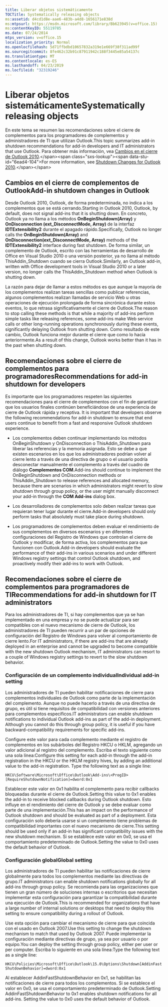 ```yaml
---
title: Liberar objetos sistemáticamente
TOCTitle: Systematically releasing objects
ms:assetid: d4cd1d8e-aae6-483b-a4d8-1656171e838d
ms:mtpsurl: https://msdn.microsoft.com/library/Bb623945(v=office.15)
ms:contentKeyID: 55119785
ms.date: 07/24/2014
mtps_version: v=office.15
localization_priority: Normal
ms.openlocfilehash: 5d71ffbdbd10657832a319e1e669f38f311ad99f
ms.sourcegitcommit: 8fe462c32b91c87911942c188f3445e85a54137c
ms.translationtype: MT
ms.contentlocale: es-ES
ms.lasthandoff: 04/23/2019
ms.locfileid: "32319246"
---
```

# <a name="systematically-releasing-objects"></a><span data-ttu-id="6ead4-102">Liberar objetos sistemáticamente</span><span class="sxs-lookup"><span data-stu-id="6ead4-102">Systematically releasing objects</span></span>

<span data-ttu-id="6ead4-103">En este tema se resumen las recomendaciones sobre el cierre de complementos para los programadores de complementos y administradores de TI que utilizan Outlook.</span><span class="sxs-lookup"><span data-stu-id="6ead4-103">This topic summarizes add-in shutdown recommendations for add-in developers and IT administrators that use Outlook.</span></span> <span data-ttu-id="6ead4-104">Para obtener más información, vea [Cambios en el cierre de Outlook 2010](https://msdn.microsoft.com/library/ee720183\(v=office.15\)).</span><span class="sxs-lookup"><span data-stu-id="6ead4-104">For more information, see [Shutdown Changes for Outlook 2010](https://msdn.microsoft.com/library/ee720183\(v=office.15\)).</span></span>

## <a name="add-in-shutdown-changes-in-outlook"></a><span data-ttu-id="6ead4-105">Cambios en el cierre de complementos de Outlook</span><span class="sxs-lookup"><span data-stu-id="6ead4-105">Add-in shutdown changes in Outlook</span></span>

<span data-ttu-id="6ead4-106">Desde Outlook 2010, Outlook, de forma predeterminada, no indica a los complementos que se está cerrando.</span><span class="sxs-lookup"><span data-stu-id="6ead4-106">Starting in Outlook 2010, Outlook, by default, does not signal add-ins that it is shutting down.</span></span> <span data-ttu-id="6ead4-107">En concreto, Outlook ya no llama a los métodos **OnBeginShutdown(Array)** y **OnDisconnection (ext\_DisconnectMode, Array)** de la interfaz **IDTExtensibility2** durante el apagado rápido.</span><span class="sxs-lookup"><span data-stu-id="6ead4-107">Specifically, Outlook no longer calls the **OnBeginShutdown(Array)** and **OnDisconnection(ext\_DisconnectMode, Array)** methods of the **IDTExtensibility2** interface during fast shutdown.</span></span> <span data-ttu-id="6ead4-108">De forma similar, un complemento de Outlook, escrito con las herramientas de desarrollo de Office en Visual Studio 2010 o una versión posterior, ya no llama al método ThisAddin\_Shutdown cuando se cierra Outlook.</span><span class="sxs-lookup"><span data-stu-id="6ead4-108">Similarly, an Outlook add-in, written with Office development tools in Visual Studio 2010 or a later version, no longer calls the ThisAddin\_Shutdown method when Outlook is shutting down.</span></span> 

<span data-ttu-id="6ead4-109">La razón para dejar de llamar a estos métodos es que aunque la mayoría de los complementos realizan tareas sencillas como publicar referencias, algunos complementos realizan llamadas de servicio Web u otras operaciones de ejecución prolongada de forma sincrónica durante estos eventos, lo que retrasa significativamente el cierre de Outlook.</span><span class="sxs-lookup"><span data-stu-id="6ead4-109">The reason to stop calling these methods is that while a majority of add-ins perform simple tasks like releasing references, some add-ins make Web service calls or other long-running operations synchronously during these events, significantly delaying Outlook from shutting down.</span></span> <span data-ttu-id="6ead4-110">Como resultado de este cambio, Outlook funciona mejor durante el cierre que como lo hacía anteriormente.</span><span class="sxs-lookup"><span data-stu-id="6ead4-110">As a result of this change, Outlook works better than it has in the past when shutting down.</span></span>

## <a name="recommendations-for-add-in-shutdown-for-developers"></a><span data-ttu-id="6ead4-111">Recomendaciones sobre el cierre de complementos para programadores</span><span class="sxs-lookup"><span data-stu-id="6ead4-111">Recommendations for add-in shutdown for developers</span></span>

<span data-ttu-id="6ead4-112">Es importante que los programadores respeten las siguientes recomendaciones para el cierre de complementos con el fin de garantizar que los usuarios finales continúen beneficiándose de una experiencia de cierre de Outlook rápida y receptiva. </span><span class="sxs-lookup"><span data-stu-id="6ead4-112">It is important that developers observe the following recommendations for add-in shutdown to ensure that end users continue to benefit from a fast and responsive Outlook shutdown experience.</span></span>

- <span data-ttu-id="6ead4-113">Los complementos deben continuar implementando los métodos OnBeginShutdown y OnDisconnection o ThisAddin\_Shutdown para liberar las referencias y la memoria asignada. Esto se debe a que existen escenarios en los que los administradores podrían volver al cierre lento a través de una directiva de grupo o el usuario podría desconectar manualmente el complemento a través del cuadro de diálogo **Complementos COM**.</span><span class="sxs-lookup"><span data-stu-id="6ead4-113">Add-ins should continue to implement the OnBeginShutdown and OnDisconnection methods or ThisAddin\_Shutdown to release references and allocated memory, because there are scenarios in which administrators might revert to slow shutdown through group policy, or the user might manually disconnect your add-in through the **COM Add-ins** dialog box.</span></span>

- <span data-ttu-id="6ead4-114">Los desarrolladores de complementos solo deben realizar tareas que requieran tener lugar durante el cierre.</span><span class="sxs-lookup"><span data-stu-id="6ead4-114">Add-in developers should only perform tasks that absolutely must take place during shutdown.</span></span>

- <span data-ttu-id="6ead4-115">Los programadores de complementos deben evaluar el rendimiento de sus complementos en diversos escenarios y en diferentes configuraciones del Registro de Windows que controlan el cierre de Outlook y modificar, de forma activa, los complementos para que funcionen con Outlook.</span><span class="sxs-lookup"><span data-stu-id="6ead4-115">Add-in developers should evaluate the performance of their add-ins in various scenarios and under different Windows registry settings that control Outlook shutdown, and proactively modify their add-ins to work with Outlook.</span></span>

## <a name="recommendations-for-add-in-shutdown-for-it-administrators"></a><span data-ttu-id="6ead4-116">Recomendaciones sobre el cierre de complementos para programadores de TI</span><span class="sxs-lookup"><span data-stu-id="6ead4-116">Recommendations for add-in shutdown for IT administrators</span></span>

<span data-ttu-id="6ead4-117">Para los administradores de TI, si hay complementos que ya se han implementado en una empresa y no se puede actualizar para ser compatibles con el nuevo mecanismo de cierre de Outlook, los administradores de TI pueden recurrir a un par de opciones de configuración del Registro de Windows para volver al comportamiento de cierre lento.</span><span class="sxs-lookup"><span data-stu-id="6ead4-117">For IT administrators, if there are add-ins that are already deployed in an enterprise and cannot be upgraded to become compatible with the new shutdown Outlook mechanism, IT administrators can resort to a couple of Windows registry settings to revert to the slow shutdown behavior.</span></span>

### <a name="individual-add-in-setting"></a><span data-ttu-id="6ead4-118">Configuración de un complemento individual</span><span class="sxs-lookup"><span data-stu-id="6ead4-118">Individual add-in setting</span></span>

<span data-ttu-id="6ead4-p104">Los administradores de TI pueden habilitar notificaciones de cierre para complementos individuales de Outlook como parte de la implementación del complemento. Aunque no puede hacerlo a través de una directiva de grupo, es útil si tiene requisitos de compatibilidad con versiones anteriores para complementos específicos.</span><span class="sxs-lookup"><span data-stu-id="6ead4-p104">IT administrators can enable shutdown notifications to individual Outlook add-ins as part of the add-in deployment. Although you cannot do this through group policy, it is useful if you have backward-compatibility requirements for specific add-ins.</span></span>

<span data-ttu-id="6ead4-p105">Configure este valor para cada complemento mediante el registro de complementos en los subárboles del Registro HKCU o HKLM, agregando un valor adicional al registro del complemento. Escriba el texto siguiente como una sola línea:</span><span class="sxs-lookup"><span data-stu-id="6ead4-p105">Configure this setting for each add-in through the add-in registration in the HKCU or the HKLM registry hives, by adding an additional value to the add-in registration. Type the following text as a single line:</span></span>

`HKCU\Software\Microsoft\Office\Outlook\Add-ins\<ProgID>[RequireShutdownNotification]=dword:0x1`

<span data-ttu-id="6ead4-123">Establecer este valor en 0x1 habilita el complemento para recibir callbacks bloqueadas durante el cierre de Outlook.</span><span class="sxs-lookup"><span data-stu-id="6ead4-123">Setting this value to 0x1 enables the add-in to receive blocked callbacks during Outlook shutdown.</span></span> <span data-ttu-id="6ead4-124">Esto influye en el rendimiento del cierre de Outlook y se debe evaluar como parte de una implementación.</span><span class="sxs-lookup"><span data-stu-id="6ead4-124">This has an impact on the performance of Outlook shutdown and should be evaluated as part of a deployment.</span></span> <span data-ttu-id="6ead4-125">Esta configuración solo debería usarse si un complemento tiene problemas de compatibilidad importantes con el nuevo mecanismo de cierre.</span><span class="sxs-lookup"><span data-stu-id="6ead4-125">This setting should be used only if an add-in has significant compatibility issues with the new shutdown mechanism.</span></span> <span data-ttu-id="6ead4-126">Si se establece este valor en 0x0, se usa el comportamiento predeterminado de Outlook.</span><span class="sxs-lookup"><span data-stu-id="6ead4-126">Setting the value to 0x0 uses the default behavior of Outlook.</span></span>

### <a name="global-setting"></a><span data-ttu-id="6ead4-127">Configuración global</span><span class="sxs-lookup"><span data-stu-id="6ead4-127">Global setting</span></span>

<span data-ttu-id="6ead4-128">Los administradores de TI pueden habilitar las notificaciones de cierre globalmente para todos los complementos mediante las directivas de grupo.</span><span class="sxs-lookup"><span data-stu-id="6ead4-128">IT administrators can enable shutdown notifications globally for all add-ins through group policy.</span></span> <span data-ttu-id="6ead4-129">Se recomienda para las organizaciones que tienen un gran número de soluciones internas o escritorios que necesitan implementar esta configuración para garantizar la compatibilidad durante una ejecución de Outlook.</span><span class="sxs-lookup"><span data-stu-id="6ead4-129">This is recommended for organizations that have a large number of internal solutions or desktops that need to deploy this setting to ensure compatibility during a rollout of Outlook.</span></span>

<span data-ttu-id="6ead4-130">Use esta opción para cambiar el mecanismo de cierre para que coincida con el usado en Outlook 2007.</span><span class="sxs-lookup"><span data-stu-id="6ead4-130">Use this setting to change the shutdown mechanism to match that used by Outlook 2007.</span></span> <span data-ttu-id="6ead4-131">Puede implementar la configuración mediante directivas de grupo, ya sea por usuario o por equipo.</span><span class="sxs-lookup"><span data-stu-id="6ead4-131">You can deploy the setting through group policy, either per user or per computer.</span></span> <span data-ttu-id="6ead4-132">Escriba lo siguiente en una sola línea:</span><span class="sxs-lookup"><span data-stu-id="6ead4-132">Type the following text as a single line:</span></span>

`HKCU\Policies\Microsoft\Office\Outlook\15.0\Options\Shutdown[AddinFastShutdownBehavior]=dword:0x1`

<span data-ttu-id="6ead4-133">Al establecer AddinFastShutdownBehavior en 0x1, se habilitan las notificaciones de cierre para todos los complementos. Si se establece el valor en 0x0, se usa el comportamiento predeterminado de Outlook.</span><span class="sxs-lookup"><span data-stu-id="6ead4-133">Setting AddinFastShutdownBehavior to 0x1 enables shutdown notifications for all add-ins. Setting the value to 0x0 uses the default behavior of Outlook.</span></span>

